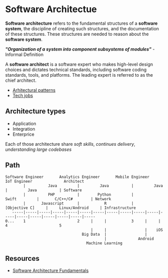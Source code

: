 # Software Architectue

**Software architecture** refers to the fundamental structures of a **software system**, the discipline of creating such structures, and the documentation of these structures. These structures are needed to reason about the **software system**.

***"Organization of a system into component subsystems of modules"*** - Informal Definition

A **software architect** is a software expert who makes high-level design choices and dictates technical standards, including software coding standards, tools, and platforms. The leading expert is referred to as the chief architect.

- [Arhitectural patterns](/docs/misc/architectural-pattern.md)
- [Tech jobs](/docs/misc/tech-jobs.md)

## Architecture types

- Application 
- Integration
- Enterprice

Each of those architecture share *soft skills*, *continues delivery*, *understanding large codebases*

## Path

    Software Engineer       Analytics Engineer       Mobile Engineer          IoT Engineer              Architect
            |          Java         |         Java          |         Java          |         Java          | Software
            |          PHP          |        Python         |         Swift         |       C/C++/C#        | Network
            |       Javascript      |           R           |     [Objective C]     |     Linux/Android     | Infrastructure
       -----|-----|-----|-----|-----|-----|-----|-----|-----|-----|-----|-----|-----|-----|-----|-----|-----|-----
    0...    1                       2     |     |           3     |     |           4                       5
                                          |     |                 |    iOS
                                      Big Data  |                 |         
                                                |              Android       
                                        Machine Learning
                                        
## Resources

 - [Software Architecture Fundamentals](https://www.safaribooksonline.com/library/view/learning-path-software/9781491957974/)

